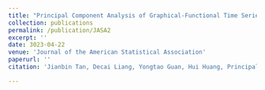 ```yaml
---
title: "Principal Component Analysis of Graphical-Functional Time Series"
collection: publications
permalink: /publication/JASA2
excerpt: ''
date: 3023-04-22
venue: 'Journal of the American Statistical Association'
paperurl: ''
citation: 'Jianbin Tan, Decai Liang, Yongtao Guan, Hui Huang, Principal Component Analysis of Graphical-Functional Time Series, $\textit{Journal of the American Statistical Association}$, under revision'

---
```

